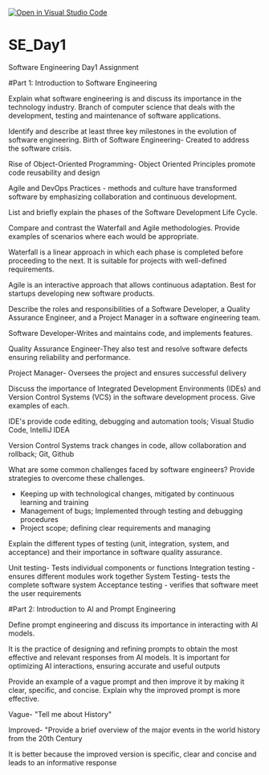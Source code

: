 [![Open in Visual Studio Code](https://classroom.github.com/assets/open-in-vscode-2e0aaae1b6195c2367325f4f02e2d04e9abb55f0b24a779b69b11b9e10269abc.svg)](https://classroom.github.com/online_ide?assignment_repo_id=18402007&assignment_repo_type=AssignmentRepo)
# SE_Day1
Software Engineering Day1 Assignment

#Part 1: Introduction to Software Engineering

Explain what software engineering is and discuss its importance in the technology industry.
Branch of computer science that deals with the development, testing and maintenance of software applications.

Identify and describe at least three key milestones in the evolution of software engineering.
Birth of Software Engineering- Created to address the software crisis.

Rise of Object-Oriented Programming- Object Oriented Principles promote code reusability and design

Agile and DevOps Practices - methods and culture have transformed software by emphasizing collaboration and continuous development.

List and briefly explain the phases of the Software Development Life Cycle.


Compare and contrast the Waterfall and Agile methodologies. Provide examples of scenarios where each would be appropriate.

Waterfall is a linear approach in which each phase is completed before proceeding to the next. It is suitable for projects with well-defined requirements.

Agile is an interactive approach that allows continuous adaptation. Best for startups developing new software products.


Describe the roles and responsibilities of a Software Developer, a Quality Assurance Engineer, and a Project Manager in a software engineering team.

Software Developer-Writes and maintains code, and implements features. 

Quality Assurance Engineer-They also test and resolve software defects ensuring reliability and performance.

Project Manager- Oversees the project and ensures successful delivery

Discuss the importance of Integrated Development Environments (IDEs) and Version Control Systems (VCS) in the software development process. Give examples of each.

IDE's provide code editing, debugging and automation tools; Visual Studio Code, IntelliJ IDEA

Version Control Systems track changes in code, allow collaboration and rollback; Git, Github

What are some common challenges faced by software engineers? Provide strategies to overcome these challenges.

- Keeping up with technological changes, mitigated by continuous learning and training
- Management of bugs; Implemented through testing and debugging procedures
- Project scope; defining clear  requirements and managing 

Explain the different types of testing (unit, integration, system, and acceptance) and their importance in software quality assurance.

Unit testing- Tests individual components or functions
Integration testing -ensures different modules work together
System Testing- tests the complete software system
Acceptance testing - verifies that software meet the user requirements

#Part 2: Introduction to AI and Prompt Engineering


Define prompt engineering and discuss its importance in interacting with AI models.

It is the practice of designing and refining prompts to obtain the most effective and relevant responses from AI models. It is important for optimizing AI interactions, ensuring accurate and useful outputs

Provide an example of a vague prompt and then improve it by making it clear, specific, and concise. Explain why the improved prompt is more effective.

Vague- "Tell me about History"

Improved- "Provide a brief overview of the major events in the world history from the 20th Century

It is better because the improved version is specific, clear and concise and leads to an informative response
